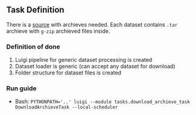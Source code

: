 ## Task Definition

There is a [source](https://www.ncbi.nlm.nih.gov/geo/query/acc.cgi) with archieves needed. Each dataset contains `.tar` archieve with `g-zip` archieved files inside.

### Definition of done

1. Luigi pipeline for generic dataset processing is created
2. Dataset loader is generic (can accept any dataset for download)
3. Folder structure for dataset files is created

### Run guide

* Bash: ```PYTHONPATH='..' luigi --module tasks.download_archieve_task DownloadArchieveTask --local-scheduler```